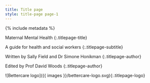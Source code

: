 ```yaml
---
title: Title page
style: title-page page-1
---
```


{% include metadata %}

Maternal Mental Health
{:.titlepage-title}

A guide for health and social workers
{:.titlepage-subtitle}

Written by Sally Field and Dr Simone Honikman
{:.titlepage-author}

Edited by Prof David Woods
{:.titlepage-author}

![Bettercare logo]({{ images }}/bettercare-logo.svg){:.titlepage-logo}
